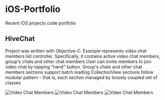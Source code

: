 # iOS-Portfolio
Recent iOS projects code portfolio

## HiveChat

Project was written with Objective-C. Example represents video chat members list controller. Specifically, it contains active video chat members, group's chats and other chat members
User can invite members to join video chat by tapping "hand" button. Group's chats and other chat members sections support batch loading
CollectionView sections follow modular pattern - that is, each section managed by loosely coupled set of classes

![Video Chat Members](../master/img/hive_1.png) ![Video Chat Members](../master/img/hive_2.png) ![Video Chat Members](../master/img/hive_3.png)

